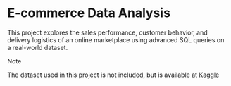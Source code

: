 # E-commerce Data Analysis

This project explores the sales performance, customer behavior, and delivery logistics of an online marketplace using advanced SQL queries on a real-world dataset.

> [!NOTE]
> The dataset used in this project is not included, but is available at [Kaggle](https://www.kaggle.com/datasets/terencicp/e-commerce-dataset-by-olist-as-an-sqlite-database) 
